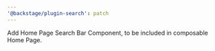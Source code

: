 ```yaml
---
'@backstage/plugin-search': patch
---
```


Add Home Page Search Bar Component, to be included in composable Home Page.
